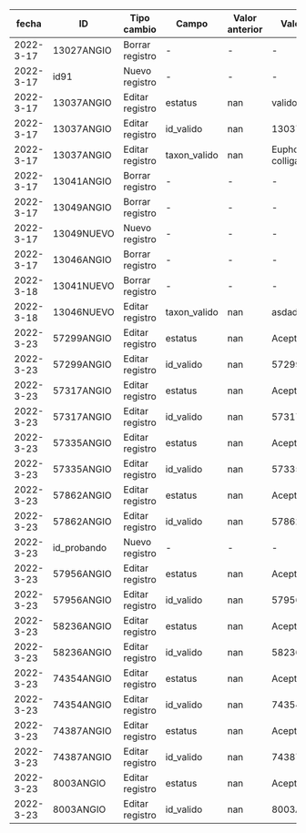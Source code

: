 | fecha | ID | Tipo cambio | Campo | Valor anterior | Valor actual | Usuario | 
| -- | -- | -- | -- | -- | -- | -- |
| 2022-3-17 | 13027ANGIO | Borrar registro | - | - | - | vivian | 
| 2022-3-17 | id91 | Nuevo registro | - | - | - | vivian |
| 2022-3-17 | 13037ANGIO | Editar registro | estatus | nan | valido | vivian |
| 2022-3-17 | 13037ANGIO | Editar registro | id_valido | nan | 13037ANGIO | vivian |
| 2022-3-17 | 13037ANGIO | Editar registro | taxon_valido | nan | Euphorbia colligata | vivian |
| 2022-3-17 | 13041ANGIO | Borrar registro | - | - | - | vivian | 
| 2022-3-17 | 13049ANGIO | Borrar registro | - | - | - | vivian | 
| 2022-3-17 | 13049NUEVO | Nuevo registro | - | - | - | vivian |
| 2022-3-17 | 13046ANGIO | Borrar registro | - | - | - | vivian | 
| 2022-3-18 | 13041NUEVO | Borrar registro | - | - | - | vivian | 
| 2022-3-18 | 13046NUEVO | Editar registro | taxon_valido | nan | asdad | vivian |
| 2022-3-23 | 57299ANGIO | Editar registro | estatus | nan | Aceptado/Válido | Script |
| 2022-3-23 | 57299ANGIO | Editar registro | id_valido | nan | 57299ANGIO | Script |
| 2022-3-23 | 57317ANGIO | Editar registro | estatus | nan | Aceptado/Válido | Script |
| 2022-3-23 | 57317ANGIO | Editar registro | id_valido | nan | 57317ANGIO | Script |
| 2022-3-23 | 57335ANGIO | Editar registro | estatus | nan | Aceptado/Válido | Script |
| 2022-3-23 | 57335ANGIO | Editar registro | id_valido | nan | 57335ANGIO | Script |
| 2022-3-23 | 57862ANGIO | Editar registro | estatus | nan | Aceptado/Válido | Script |
| 2022-3-23 | 57862ANGIO | Editar registro | id_valido | nan | 57862ANGIO | Script |
| 2022-3-23 | id_probando | Nuevo registro | - | - | - | admin |
| 2022-3-23 | 57956ANGIO | Editar registro | estatus | nan | Aceptado/Válido | Script |
| 2022-3-23 | 57956ANGIO | Editar registro | id_valido | nan | 57956ANGIO | Script |
| 2022-3-23 | 58236ANGIO | Editar registro | estatus | nan | Aceptado/Válido | Script |
| 2022-3-23 | 58236ANGIO | Editar registro | id_valido | nan | 58236ANGIO | Script |
| 2022-3-23 | 74354ANGIO | Editar registro | estatus | nan | Aceptado/Válido | Script |
| 2022-3-23 | 74354ANGIO | Editar registro | id_valido | nan | 74354ANGIO | Script |
| 2022-3-23 | 74387ANGIO | Editar registro | estatus | nan | Aceptado/Válido | Script |
| 2022-3-23 | 74387ANGIO | Editar registro | id_valido | nan | 74387ANGIO | Script |
| 2022-3-23 | 8003ANGIO | Editar registro | estatus | nan | Aceptado/Válido | Script |
| 2022-3-23 | 8003ANGIO | Editar registro | id_valido | nan | 8003ANGIO | Script |
